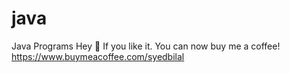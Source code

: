 # java
Java Programs
Hey 👋 If you like it. You can now buy me a coffee! 
https://www.buymeacoffee.com/syedbilal
